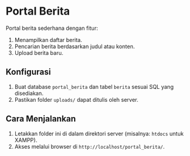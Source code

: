 
# Portal Berita

Portal berita sederhana dengan fitur:
1. Menampilkan daftar berita.
2. Pencarian berita berdasarkan judul atau konten.
3. Upload berita baru.

## Konfigurasi
1. Buat database `portal_berita` dan tabel `berita` sesuai SQL yang disediakan.
2. Pastikan folder `uploads/` dapat ditulis oleh server.

## Cara Menjalankan
1. Letakkan folder ini di dalam direktori server (misalnya: `htdocs` untuk XAMPP).
2. Akses melalui browser di `http://localhost/portal_berita/`.
